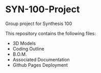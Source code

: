 # SYN-100-Project
Group project for Synthesis 100 

This repository contains the following files: 
<ul> 
  <li> 3D Models </li>
  <li> Coding Outline </li>
  <li> B.O.M. </li>
  <li> Associated Documentation </li> 
  <li> Github Pages Deployment </li>
</ul>
